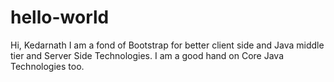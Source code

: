 # hello-world

Hi, Kedarnath
I am a fond of Bootstrap for better client side and Java middle tier and Server Side Technologies.
I am a good hand on Core Java Technologies too.
